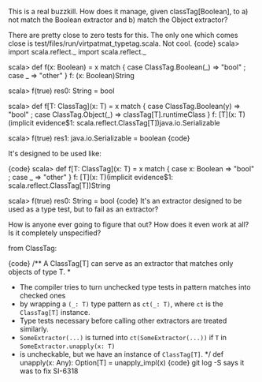 This is a real buzzkill. How does it manage, given classTag[Boolean], to a) not match the Boolean extractor and b) match the Object extractor?

There are pretty close to zero tests for this. The only one which comes close is test/files/run/virtpatmat_typetag.scala. Not cool.
{code}
scala> import scala.reflect._
import scala.reflect._

scala> def f(x: Boolean) = x match { case ClassTag.Boolean(_) => "bool" ; case _ => "other" }
f: (x: Boolean)String

scala> f(true)
res0: String = bool

scala> def f[T: ClassTag](x: T) = x match { case ClassTag.Boolean(y) => "bool" ; case ClassTag.Object(_) => classTag[T].runtimeClass }
f: [T](x: T)(implicit evidence$1: scala.reflect.ClassTag[T])java.io.Serializable

scala> f(true)
res1: java.io.Serializable = boolean
{code}

It's designed to be used like:

{code}
scala> def f[T: ClassTag](x: T) = x match { case x: Boolean => "bool" ; case _ => "other" }
f: [T](x: T)(implicit evidence$1: scala.reflect.ClassTag[T])String

scala> f(true)
res0: String = bool
{code}
It's an extractor designed to be used as a type test, but to fail as an extractor?

How is anyone ever going to figure that out? How does it even work at all? Is it completely unspecified?

from ClassTag:

{code}
  /** A ClassTag[T] can serve as an extractor that matches only objects of type T.
   *
   * The compiler tries to turn unchecked type tests in pattern matches into checked ones
   * by wrapping a `(_: T)` type pattern as `ct(_: T)`, where `ct` is the `ClassTag[T]` instance.
   * Type tests necessary before calling other extractors are treated similarly.
   * `SomeExtractor(...)` is turned into `ct(SomeExtractor(...))` if `T` in `SomeExtractor.unapply(x: T)`
   * is uncheckable, but we have an instance of `ClassTag[T]`.
   */
  def unapply(x: Any): Option[T] = unapply_impl(x)
{code}
git log -S says it was to fix SI-6318
